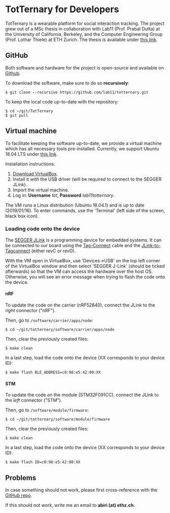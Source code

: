 # TotTernary for Developers

TotTernary is a wearable platform for social interaction tracking. The project grew out of a MSc thesis in collaboration with Lab11 (Prof. Prabal Dutta) at the University of California, Berkeley, and the Computer Engineering Group (Prof. Lothar Thiele) at ETH Zurich. The thesis is available under [this link](https://pub.tik.ee.ethz.ch/students/2018-HS/MA-2018-36.pdf).

## GitHub

Both software and hardware for the project is open-source and available on [Github](https://github.com/lab11/totternary).

To download the software, make sure to do so **recursively**:

    $ git clone --recursive https://github.com/lab11/totternary.git

To keep the local code up-to-date with the repository:

    $ cd ~/git/TotTernary
    $ git pull

## Virtual machine

To facilitate keeping the software up-to-date, we provide a virtual machine which has all necessary tools pre-installed. Currently, we support Ubuntu 18.04 LTS under [this link](https://n.ethz.ch/~abiri/download/projects/totternary/totternary.ova).

Installation instructions:

1. [Download VirtualBox](https://www.virtualbox.org/wiki/Downloads).
2. Install it *with* the USB driver (will be required to connect to the SEGGER JLink).
3. Import the virtual machine.
4. Log in: **Username** *tot*, **Password** *lab11totternary*.

The VM runs a Linux distribution (Ubuntu 18.04.1) and is up to date (2019/01/16). To enter commands, use the 'Terminal' (left side of the screen, black box icon).

### Loading code onto the device

The [SEGGER JLink](https://www.segger.com/products/debug-probes/j-link/) is a programming device for embedded systems. It can be connected to our board using the [Tag-Connect](http://www.tag-connect.com/) cable and the [JLink-to-Tagconnect](https://github.com/lab11/jtag-tagconnect) (either revC or revD).

With the VM open in VirtualBox, use 'Devices->USB' on the top left corner of the VirtualBox window and then select 'SEGGER J-Link' (should be ticked afterwards) so that the VM can access the hardware over the host OS. Otherwise, you will see an error message when trying to flash the code onto the device.

#### nRF

To update the code on the carrier (nRF52840), connect the JLink to the *right* connector ("nRF").

Then, go to `/software/carrier/apps/node`:

    $ cd ~/git/totternary/software/carrier/apps/node

Then, clear the previously created files:

    $ make clean

In a last step, load the code onto the device (XX corresponds to your device ID):

    $ make flash BLE_ADDRESS=c0:98:e5:42:00:XX

#### STM

To update the code on the module (STM32F091CC), connect the JLink to the *left* connector ("STM").

Then, go to `/software/module/firmware`:

    $ cd ~/git/totternary/software/module/firmware

Then, clear the previously created files:

    $ make clean

In a last step, load the code onto the device (XX corresponds to your device ID):

    $ make flash ID=c0:98:e5:42:00:XX

## Problems

In case something should not work, please first cross-reference with the [GitHub repo](https://github.com/lab11/totternary/).

If this should not work, write me an email to **abiri (at) ethz.ch**.
